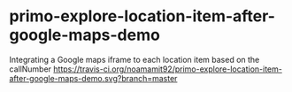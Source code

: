 # primo-explore-location-item-after-google-maps-demo
Integrating a Google maps iframe to each location item based on the callNumber
https://travis-ci.org/noamamit92/primo-explore-location-item-after-google-maps-demo.svg?branch=master

